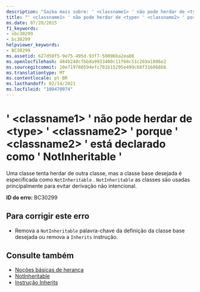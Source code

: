 ```yaml
---
description: "Saiba mais sobre: ' <classname1> ' não pode herdar de <type> ' <classname2> ' porque ' <classname2> ' está declarado como ' NotInheritable '"
title: "' <classname1> ' não pode herdar de <type> ' <classname2> ' porque ' <classname2> ' está declarado como ' NotInheritable '"
ms.date: 07/20/2015
f1_keywords:
- vbc30299
- bc30299
helpviewer_keywords:
- BC30299
ms.assetid: 627d50f5-9e75-495d-93f7-50096ba2ea08
ms.openlocfilehash: 484b240cfbbda9933400c11f60c51c269a1806e2
ms.sourcegitcommit: 10e719780594efc781b15295e499c66f316068b8
ms.translationtype: MT
ms.contentlocale: pt-BR
ms.lasthandoff: 02/14/2021
ms.locfileid: "100470974"
---
```

# <a name="classname1-cannot-inherit-from-type-classname2-because-classname2-is-declared-notinheritable"></a>' \<classname1> ' não pode herdar de \<type> ' \<classname2> ' porque ' \<classname2> ' está declarado como ' NotInheritable '

Uma classe tenta herdar de outra classe, mas a classe base desejada é especificada como `NotInheritable` . `NotInheritable` as classes são usadas principalmente para evitar derivação não intencional.  
  
 **ID do erro:** BC30299  
  
## <a name="to-correct-this-error"></a>Para corrigir este erro  
  
- Remova a `NotInheritable` palavra-chave da definição da classe base desejada ou remova a `Inherits` instrução.  
  
## <a name="see-also"></a>Consulte também

- [Noções básicas de herança](../programming-guide/language-features/objects-and-classes/inheritance-basics.md)
- [NotInheritable](../language-reference/modifiers/notinheritable.md)
- [Instrução Inherits](../language-reference/statements/inherits-statement.md)
